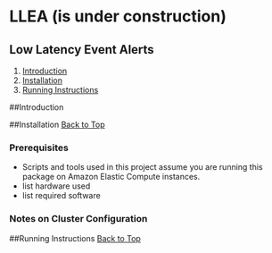 # LLEA (is under construction)

## Low Latency Event Alerts

1. [Introduction](README.md#introduction)
2. [Installation](README.md#installation)
3. [Running Instructions](README.md#running-instructions)

##Introduction


<!-- 
* Intro complemented by slides in [llea.halfwheeler.com/deck](https://docs.google.com/deck here)

* Framework for scalable, distributed processing of sensory data that aims at low latency

* Partial sensory data is interpreted before complete, knowing that final measurements arrive at processing unit delayed (event time vs. processing time). Delay is Gaussian distributed

* Redis key/value storage for maintaining and updating state (alternative would be Spark stateful streaming. network shuffle during stateful streaming).

* continue 
-->

##Installation
[Back to Top](README.md#table-of-contents)

### Prerequisites
* Scripts and tools used in this project assume you are running this package on Amazon Elastic Compute instances.
* list hardware used
* list required software


### Notes on Cluster Configuration 

##Running Instructions
[Back to Top](README.md#table-of-contents)

